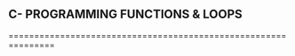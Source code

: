 ## C- PROGRAMMING FUNCTIONS & LOOPS
===============================================================
